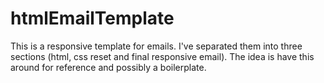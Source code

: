 htmlEmailTemplate
=================

This is a responsive template for emails. I've separated them into three sections (html, css reset and final responsive email). The idea is have this around for reference and possibly a boilerplate.
